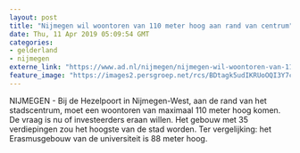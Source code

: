 ```yaml
---
layout: post
title: "Nijmegen wil woontoren van 110 meter hoog aan rand van centrum"
date: Thu, 11 Apr 2019 05:09:54 GMT
categories: 
- gelderland 
- nijmegen 
externe_link: "https://www.ad.nl/nijmegen/nijmegen-wil-woontoren-van-110-meter-hoog-aan-rand-van-centrum~a82b7ff5/"
feature_image: "https://images2.persgroep.net/rcs/BDtagk5udIKRUoOQI3Y7cJR6Ujk/diocontent/145258820/_fitwidth/400/?appId=21791a8992982cd8da851550a453bd7f&quality=0.7"
---
```


NIJMEGEN - Bij de Hezelpoort in Nijmegen-West, aan de rand van het stadscentrum, moet een woontoren van maximaal 110 meter hoog komen. De vraag is nu of investeerders eraan willen. Het gebouw met 35 verdiepingen zou het hoogste van de stad worden. Ter vergelijking: het Erasmusgebouw van de universiteit is 88 meter hoog.
